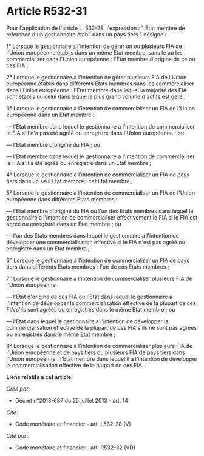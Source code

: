 # Article R532-31

Pour l'application de l'article L. 532-28, l'expression : " Etat membre de référence d'un gestionnaire établi dans un pays
tiers ” désigne : 

1° Lorsque le gestionnaire a l'intention de gérer un ou plusieurs FIA de l'Union européenne établis dans un même Etat membre,
sans le ou les commercialiser dans l'Union européenne : l'Etat membre d'origine de ce ou ces FIA ; 

2° Lorsque le gestionnaire a l'intention de gérer plusieurs FIA de l'Union européenne établis dans différents Etats membres
sans les commercialiser dans l'Union européenne : l'Etat membre dans lequel la majorité des FIA sont établis ou celui dans
lequel le plus grand volume d'actifs est géré ; 

3° Lorsque le gestionnaire a l'intention de commercialiser un FIA de l'Union européenne dans un Etat membre : 

― l'Etat membre dans lequel le gestionnaire a l'intention de commercialiser le FIA s'il n'a pas été agréé ou enregistré dans
l'Union européenne ; ou 

― l'Etat membre d'origine du FIA ; ou 

― l'Etat membre dans lequel le gestionnaire a l'intention de commercialiser le FIA s'il a été agréé ou enregistré dans un
Etat membre ; 

4° Lorsque le gestionnaire a l'intention de commercialiser un FIA de pays tiers dans un seul Etat membre : cet Etat membre ; 

5° Lorsque le gestionnaire a l'intention de commercialiser un FIA de l'Union européenne dans différents Etats membres : 

― l'Etat membre d'origine du FIA ou l'un des Etats membres dans lequel le gestionnaire a l'intention de commercialiser
effectivement le FIA si le FIA est agréé ou enregistré dans un Etat membre ; ou 

― l'un des Etats membres dans lequel le gestionnaire a l'intention de développer une commercialisation effective si le FIA
n'est pas agréé ou enregistré dans un Etat membre ; 

6° Lorsque le gestionnaire a l'intention de commercialiser un FIA de pays tiers dans différents Etats membres : l'un de ces
Etats membres ; 

7° Lorsque le gestionnaire a l'intention de commercialiser plusieurs FIA de l'Union européenne : 

― l'Etat d'origine de ces FIA ou l'Etat dans lequel le gestionnaire a l'intention de développer la commercialisation
effective de la plupart de ces FIA s'ils sont agréés ou enregistrés dans le même Etat membre ; ou 

― l'Etat dans lequel le gestionnaire a l'intention de développer la commercialisation effective de la plupart de ces FIA
s'ils ne sont pas agréés ou enregistrés dans le même Etat membre ; 

8° Lorsque le gestionnaire a l'intention de commercialiser plusieurs FIA de l'Union européenne et de pays tiers ou plusieurs
FIA de pays tiers dans l'Union européenne : l'Etat membre dans lequel il a l'intention de développer la commercialisation
effective de la plupart de ces FIA.

**Liens relatifs à cet article**

_Créé par_:

  - Décret n°2013-687 du 25 juillet 2013 - art. 14

_Cite_:

  - Code monétaire et financier - art. L532-28 (V)

_Cité par_:

  - Code monétaire et financier - art. R532-32 (VD)
